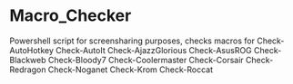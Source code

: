 # Macro_Checker
Powershell script for screensharing purposes, checks macros for Check-AutoHotkey     Check-AutoIt     Check-AjazzGlorious     Check-AsusROG     Check-Blackweb     Check-Bloody7     Check-Coolermaster     Check-Corsair     Check-Redragon     Check-Noganet     Check-Krom     Check-Roccat
